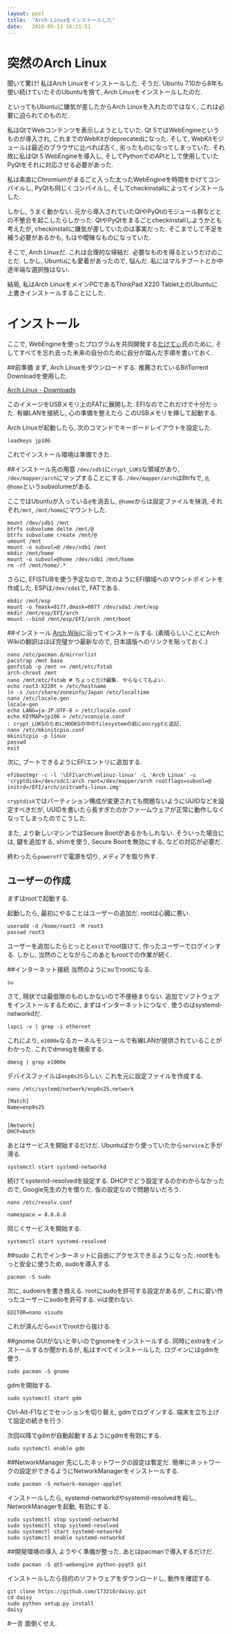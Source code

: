 ```yaml
---
layout: post
title:  "Arch Linuxをインストールした"
date:   2016-05-13 16:21:51
---
```

# 突然のArch Linux
聞いて驚け! 私はArch Linuxをインストールした. そうだ. Ubuntu 7.10から8年も使い続けていたそのUbuntuを捨て,
Arch Linuxをインストールしたのだ.

といってもUbuntuに嫌気が差したからArch Linuxを入れたのではなく, これは必要に迫られてのものだ.

私はQtでWebコンテンツを表示しようとしていた. Qt 5ではWebEngineというものが導入され,
これまでのWebKitがdeprecatedになった. そして, WebKitモジュールは最近のブラウザに比べれば古く,
劣ったものになってしまっていた. それ故に私はQt 5 WebEngineを導入し,
そしてPythonでのAPIとして使用していたPyQtをそれに対応させる必要があった.

私は素直にChromiumがまるごと入った太ったWebEngineを時間をかけてコンパイルし,
PyQtも同じくコンパイルし, そしてcheckinstallによってインストールした.

しかし, うまく動かない. 元から導入されていたQtやPyQtのモジュール群などとの不整合を起こしたらしかった.
QtやPyQtをまるごとcheckinstallしようかとも考えたが, checkinstallに嫌気が差していたのは事実だった.
そこまでして不足を補う必要があるかも, もはや曖昧なものになっていた.

そこで, Arch Linuxだ. これは合理的な帰結だ. 必要なものを得るというだけのことだ. しかし,
Ubuntuにも愛着があったので, 悩んだ. 私にはマルチブートとか中途半端な選択肢はない.

結局, 私はArch LinuxをメインPCであるThinkPad X220 Tablet上のUbuntuに
上書きインストールすることにした.

# インストール
ここで, WebEngineを使ったプログラムを共同開発する[たけてぃ](https://twitter.com/takeokunn/status/731023486609592320)氏のために,
そしてすべてを忘れ去った未来の自分のために自分が踏んだ手順を書いておく.

##前準備
まず, Arch Linuxをダウンロードする. 推薦されているBitTorrent Downloadを使用した.

[Arch Linux - Downloads](https://www.archlinux.org/download/)

このイメージをUSBメモリ上のFATに展開した. EFIなのでこれだけで十分だった.
有線LANを接続し, 心の準備を整えたら このUSBメモリを挿して起動する.

Arch Linuxが起動したら, 次のコマンドでキーボードレイアウトを設定した.

```
loadkeys jp106
```

これでインストール環境は準備できた.

##インストール先の用意
`/dev/sdb1`に`crypt_LUKS`な領域があり, `/dev/mapper/arch`にマップすることにする.
`/dev/mapper/arch`はBtrfsで, `@`, `@home`というsubvolumeがある.

ここではUbuntuが入っている`@`を消去し, `@home`からは設定ファイルを抹消,
それぞれ`/mnt`, `/mnt/home`にマウントした.

```
mount /dev/sdb1 /mnt
btrfs subvolume delte /mnt/@
btrfs subvolume create /mnt/@
umount /mnt
mount -o subvol=@ /dev/sdb1 /mnt
mkdir /mnt/home
mount -o subvol=@home /dev/sdb1 /mnt/home
rm -rf /mnt/home/.*
```

さらに, EFISTUBを使う予定なので, 次のようにEFI領域へのマウントポイントを作成した.
ESPは`/dev/sda1`で, FATである.

```
mkdir /mnt/esp
mount -o fmask=0177,dmask=0077 /dev/sda1 /mnt/esp
mkdir /mnt/esp/EFI/arch
mount --bind /mnt/esp/EFI/arch /mnt/boot
```

##インストール
[Arch Wiki](https://wiki.archlinuxjp.org/index.php/%E3%82%A4%E3%83%B3%E3%82%B9%E3%83%88%E3%83%BC%E3%83%AB%E3%82%AC%E3%82%A4%E3%83%89)に沿ってインストールする.
(素晴らしいことにArch Wikiの翻訳はほぼ完璧かつ最新なので, 日本語版へのリンクを貼っておく.)

```
nano /etc/pacman.d/mirrorlist
pacstrap /mnt base
genfstab -p /mnt >> /mnt/etc/fstab
arch-chroot /mnt
nano /mnt/etc/fstab # ちょっとだけ編集. やらなくてもよい.
echo root3-X220t > /etc/hostname
ln -s /usr/share/zoneinfo/Japan /etc/localtime
nano /etc/locale.gen
locale-gen
echo LANG=ja-JP.UTF-8 > /etc/locale.conf
echo KEYMAP=jp106 > /etc/vconsole.conf
: crypt_LUKSのためにHOOKSの中のfilesystemの前にencryptと追記.
nano /etc/mkinitcpio.conf
mkinitcpio -p linux
passwd
exit
```

次に, ブートできるようにEFIエントリに追加する.
```
efibootmgr -c -l '\EFI\arch\vmlinuz-linux' -L 'Arch Linux' -u 'cryptdisk=/dev/sdc1:arch root=/dev/mapper/arch rootflags=subvol=@ initrd=/EFI/arch/initramfs-linux.img'
```

`cryptdisk`ではパーティション構成が変更されても問題ないようにUUIDなどを設定すべきだが,
UUIDを書いたら長すぎたのかファームウェアが正常に動作しなくなってしまったのでこうした.

また, より新しいマシンではSecure Bootがあるかもしれない. そういった場合には,
鍵を追加する, shimを使う, Secure Bootを無効にする, などの対応が必要だ.

終わったら`poweroff`で電源を切り, メディアを取り外す.

## ユーザーの作成
まずはrootで起動する.

起動したら, 最初にやることはユーザーの追加だ. rootは心臓に悪い.

```
useradd -d /home/root3 -M root3
passwd root3
```

ユーザーを追加したらとっとと`exit`でroot抜けて, 作ったユーザーでログインする.
しかし, 当然のことながらこのあともrootでの作業が続く.

##インターネット接続
当然のようにsuでrootになる.

```
su
```

さて, 現状では最低限のものしかないので不便極まりない. 追加でソフトウェアをインストールするために,
まずはインターネットにつなぐ. 使うのはsystemd-networkdだ.

```
lspci -v | grep -i ethernet
```

これにより, `e1000e`なるカーネルモジュールで有線LANが提供されていることがわかった.
これでdmesgを検索する.

```
dmesg | grep e1000e
```

デバイスファイルは`enp0s25`らしい. これを元に設定ファイルを作成する.

```
nano /etc/systemd/network/enp0s25.network
```

```
[Match]
Name=enp0s25


[Network]
DHCP=both
```

あとはサービスを開始するだけだ. Ubuntuばかり使っていたから`service`と手が滑る.

```
systemctl start systemd-networkd
```

続けてsystemd-resolvedを設定する. DHCPでどう設定するのかわからなかったので,
Google先生の力を借りた. 仮の設定なので問題ないだろう.

```
nano /etc/resolv.conf
```

```
namespace = 8.8.8.8
```

同じくサービスを開始する.

```
systemctl start systemd-resolved
```

##sudo
これでインターネットに自由にアクセスできるようになった. rootをもっと安全に使うため,
sudoを導入する.

```
pacman -S sudo
```

次に, sudoersを書き換える. rootにsudoを許可する設定があるが,
これに習い作ったユーザーにsudoを許可する. viは使わない.

```
EDITOR=nano visudo
```

これが済んだら`exit`でrootから抜ける.

##gnome
GUIがないと辛いのでgnomeをインストールする.  同時にextraをインストールするか聞かれるが,
私はすべてインストールした. ログインにはgdmを使う.

```
sudo pacman -S gnome
```

gdmを開始する.
```
sudo systemctl start gdm
```

Ctrl-Alt-F1などでセッションを切り替え, gdmでログインする. 端末を立ち上げて設定の続きを行う.

次回以降でgdmが自動起動するようにgdmを有効にする.

```
sudo systemctl enable gdm
```

##NetworkManager
先にしたネットワークの設定は暫定だ. 簡単にネットワークの設定ができるようにNetworkManagerをインストールする.

```
sudo pacman -S network-manager-applet
```

インストールしたら, systemd-networkdやsystemd-resolvedを殺し,
NetworkManagerを起動, 有効にする.

```
sudo systemctl stop systemd-networkd
sudo systemctl stop systemd-resolved
sudo systemctl start systemd-networkd
sudo systemctl enable systemd-networkd
```

##開発環境の導入
ようやく準備が整った. あとはpacmanで導入するだけだ.

```
sudo pacman -S qt5-webengine python-pyqt5 git
```

インストールしたら目的のソフトウェアをダウンロードし, 動作を確認する.

```
git clone https://github.com/173210/daisy.git
cd daisy
sudo python setup.py install
daisy
```

#一言
面倒くせえ.
